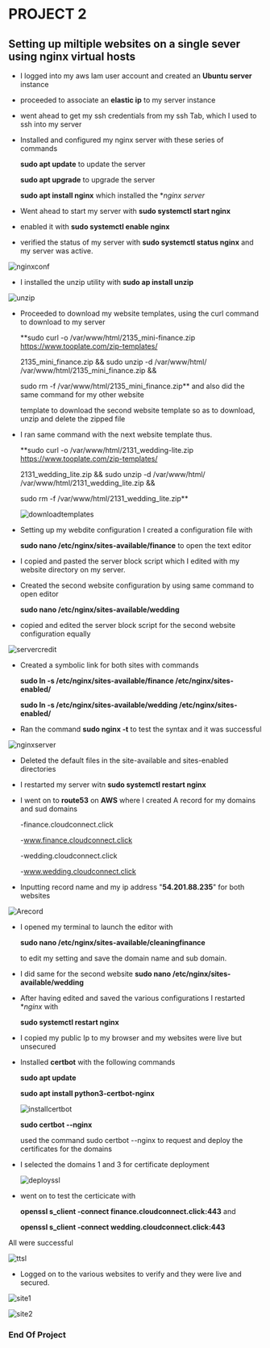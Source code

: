 # PROJECT 2

## Setting up miltiple websites on a single sever using nginx virtual hosts

- I logged into my aws Iam user account and created an **Ubuntu server** instance

- proceeded to associate an **elastic ip** to my server instance

- went ahead to get my ssh credentials from my ssh Tab, which I used to ssh into my server

- Installed and configured my nginx server with these series of commands

   **sudo apt update** to update the server

   **sudo apt upgrade** to upgrade the server

   **sudo apt install nginx** which installed the **nginx server*

- Went ahead to start my server with **sudo systemctl start nginx**

- enabled it with **sudo systemctl enable nginx**

- verified the status of my server with **sudo systemctl status nginx** and my server was active.

![nginxconf](/Project2/img/creation-test-and-restart-of%20nginx-successful.png)

- I installed the unzip utility with **sudo ap install unzip**

![unzip](/Project2/img/install-unzip.png)

- Proceeded to download my website templates, using the curl command to download to my server

   **sudo curl -o /var/www/html/2135_mini-finance.zip https://www.tooplate.com/zip-templates/
  
   2135_mini_finance.zip && sudo unzip -d /var/www/html/ /var/www/html/2135_mini_finance.zip && 
  
   sudo rm -f /var/www/html/2135_mini_finance.zip** and also did the same command for my other website
  
   template to download the second website template so as to download, unzip and delete the zipped file

- I ran same command with the next website template thus.

   **sudo curl -o /var/www/html/2131_wedding-lite.zip https://www.tooplate.com/zip-templates/
  
   2131_wedding_lite.zip && sudo unzip -d /var/www/html/ /var/www/html/2131_wedding_lite.zip && 
  
   sudo rm -f /var/www/html/2131_wedding_lite.zip**

   ![downloadtemplates](/Project2/img/download-and-unzip-template.png)

- Setting up my webdite configuration I created a configuration file with 

  **sudo nano /etc/nginx/sites-available/finance** to open the text editor 

- I copied and pasted the server block script which I edited with my website directory on my server.

- Created the second website configuration by using same command to open editor

  **sudo nano /etc/nginx/sites-available/wedding**

- copied and edited the server block script for the second website configuration equally

![servercredit](/Project2/img/create-paste-edit-configuration-for-server-block.png)

- Created a symbolic link for both sites with commands

   **sudo ln -s /etc/nginx/sites-available/finance /etc/nginx/sites-enabled/** 

   **sudo ln -s /etc/nginx/sites-available/wedding /etc/nginx/sites-enabled/**

- Ran the command **sudo nginx -t** to test the syntax and it was successful

![nginxserver](/Project2/img/successful-test-after-editing-server-block-created-files.png)

- Deleted the default files in the site-available and sites-enabled directories

- I restarted my server witn **sudo systemctl restart nginx**

- I went on to **route53** on **AWS** where I created A record for my domains and sud domains

   -finance.cloudconnect.click

   -www.finance.cloudconnect.click

   -wedding.cloudconnect.click

   -www.wedding.cloudconnect.click

- Inputting record name and my ip address "**54.201.88.235**" for both websites

![Arecord](/Project2/img/create-A-record-for-domain.png)

- I opened my terminal to launch the editor with 

  **sudo nano /etc/nginx/sites-available/cleaningfinance**

  to edit my setting and save the domain name and sub domain.

- I did same for the second website **sudo nano /etc/nginx/sites-available/wedding**

- After having edited and saved the various configurations I restarted **nginx* with

  **sudo systemctl restart nginx**

- I copied my public Ip to my browser and my websites were live but unsecured

- Installed **certbot** with the following commands

  **sudo apt update**

  **sudo apt install python3-certbot-nginx** 

  ![installcertbot](/Project2/img/update-and-install-certbot.png)

  **sudo certbot --nginx**

  used the command sudo certbot --nginx to request and deploy the certificates for the domains  
  
- I selected the domains 1 and 3 for certificate deployment

  ![deployssl](/Project2/img/deploy-ssl.png)

- went on to test the certicicate with
 
   **openssl s_client -connect finance.cloudconnect.click:443** and

   **openssl s_client -connect wedding.cloudconnect.click:443**

 All were successful

 ![ttsl](/Project2/img/Test-ssl-success.png)

- Logged on to the various websites to verify and they were live and secured.

![site1](/Project2/img/sites-secured1.png)

![site2](/Project2/img/site-secured2.png)


### End Of Project






   